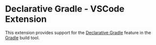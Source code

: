 # Declarative Gradle - VSCode Extension

This extension provides support for the [Declarative Gradle](https://github.com/gradle/declarative-gradle) feature in the [Gradle](https://gradle.org/) build tool.
